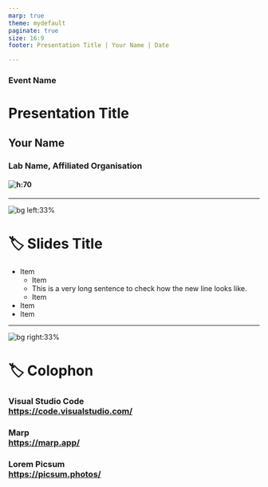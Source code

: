 ```yaml
---
marp: true
theme: mydefault
paginate: true
size: 16:9
footer: Presentation Title | Your Name | Date

---
```

<!-- _class: lead invert -->

### Event Name

# **Presentation Title**
## Your Name

### Lab Name, Affiliated Organisation

#### ![h:70](https://www.tsukuba.ac.jp/assets/img/common/logo-w.svg)

---
![bg left:33%](https://picsum.photos/720?image=1035)

# :label: Slides Title

- Item
    - Item
    - This is a very long sentence to check how the new line looks like.
    - Item
- Item
- Item

---
![bg right:33%](https://picsum.photos/720?image=755)
<!-- _class: lead -->
<!-- _footer: '' -->

# :label: Colophon

### Visual Studio Code<br/>https://code.visualstudio.com/

### Marp<br/>https://marp.app/

### Lorem Picsum<br/>https://picsum.photos/
